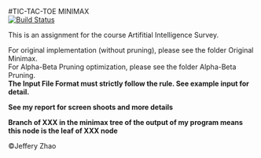 #TIC-TAC-TOE MINIMAX  
[![Build Status](https://travis-ci.org/zeruniverse/AI_tic_tac_toe_minimax.svg?branch=master)](https://travis-ci.org/zeruniverse/AI_tic_tac_toe_minimax)  

This is an assignment for the course Artifitial Intelligence Survey.  
  
For original implementation (without pruning), please see the folder Original Minimax.  
For Alpha-Beta Pruning optimization, please see the folder Alpha-Beta Pruning.  
**The Input File Format must strictly follow the rule. See example input for detail.**  
  
**See my report for screen shoots and more details**

**Branch of XXX in the minimax tree of the output of my program means this node is the leaf of XXX node**  
  
&copy;Jeffery Zhao
